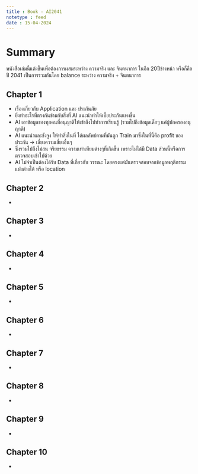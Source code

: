 ```yaml
---
title : Book - AI2041
notetype : feed
date : 15-04-2024
---
```


# Summary
หนังสือเล่มนี้แต่งขึ้นเพื่อต้องการผสมระหว่าง ความจริง และ จินตนาการ ในอีก 20ปีข้างหน้า หรือก็คือปี 2041 เป็นการรวมกันโดย balance ระหว่าง ความจริง + จินตนาการ

## Chapter 1
- เรื่องเกี่ยวกับ Application และ ประกันภัย
- ยิ่งทำอะไรที่ตรงกันข้ามกับสิ่งที่ AI แนะนำทำให้เบี้ยประกันแพงขึ้น
- AI เอาข้อมูลของทุกคนที่อนุญาติให้เข้าถึงไปทำการเรียนรู้ (รวมไปถึงข้อมูลเด็กๆ แค่ผู้ปกครองอนุญาติ)
- AI แนะนำและชังจูง ให้ทำสิ่งในที่ ได้ผลลัพธ์ตามที่มันถูก Train มาซึ่งในที่นี้คือ profit ของประกัน -> เลี่ยงความเสี่ยงอื่นๆ
- ซึ่งรวมไปถึงไม่สน จริยธรรม ความเท่าเทียมต่างๆที่เกิดขึ้น เพราะไม่ได้มี Data ส่วนนี้หรือการตรวจสอบเข้าไปด้วย
- AI ไม่จำเป็นต้องได้รับ Data ที่เกี่ยวกับ วรรณะ โดยตรงแต่มันตรวจสอบจากข้อมูลพฤติกรรมแฝงต่างได้ หรือ location

## Chapter 2
- 

## Chapter 3
- 

## Chapter 4
- 

## Chapter 5
- 

## Chapter 6
- 

## Chapter 7
- 

## Chapter 8
- 

## Chapter 9
- 

## Chapter 10
- 